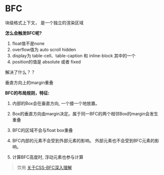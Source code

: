 # BFC

块级格式上下文， 是一个独立的渲染区域


**怎么会触发BFC呢?**

1. float值不是none
2. overflow值为 auto scroll hidden
3. display为  table-cell、table-caption 和 inline-block 其中的一个
4. position的值是 absolute 或者 fixed

解决了什么？？

垂直方向上的margin重叠

**BFC的布局规则，特征:**  

1. 内部的Box会在垂直方向, 一个接一个地放置。

2. Box的垂直方向由margin决定。属于同一BFC的两个相邻Box的margin会发生重叠

3. BFC的区域不会与float box重叠

4. BFC内部的元素不会受到外部元素的影响。 外部元素也不会受到BFC元素的影响。

5. 计算BFC高度时, 浮动元素也参与计算

> 饮用
> [关于CSS-BFC深入理解](https://juejin.im/post/5909db2fda2f60005d2093db#heading-16)
